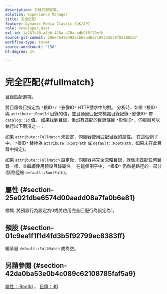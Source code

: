 ```yaml
---
description: 目錄匹配選項。
solution: Experience Manager
title: 完全匹配
feature: Dynamic Media Classic,SDK/API
role: Developer,User
exl-id: 1a267c48-a8eb-426a-a70a-bdb9f5f20efb
source-git-commit: 206e4643e3926cb85b4be2189743578f88180be7
workflow-type: tm+mt
source-wordcount: '158'
ht-degree: 2%

---
```


# 完全匹配{#fullmatch}

目錄匹配選項。

將目錄條目指定為 `*`根ID`*/ *`影像ID`*` HTTP請求中的對。 分析時，如果 `*`根ID`*` 與 `attribute::RootId` 目錄的值，並且通過匹配來標識目錄記錄 `*`影像ID`*` 帶 `catalog::Id` 值。 如果找到目錄，但沒有匹配的目錄條目 `*`影像ID`*`，伺服器可以執行以下兩項之一：

如果 `attribute::FullMatch` 未設定，伺服器使用匹配目錄的屬性。 在這個例子中， `*`根ID`*` 替換為 `attribute::RootPath` 或 `default::RootPath`，如果未在此目錄中指定)。

如果 `attribute::FullMatch` 設定後，伺服器將完全忽略目錄，就像未匹配任何目錄一樣，並繼續使用預設目錄屬性。 在這個例子中， `*`根ID`*` 仍然是路徑的一部分(該路徑被 `default::RootPath`)。

## 屬性 {#section-25e021dbe6574d00aadd08a7fa0b6e81}

標幟. 將預設行為設定為0或將啟用完全匹配行為設定為1。

## 預設 {#section-01c9ea1f1f1d4fd3b5f92799ec8383ff}

繼承自 `default::FullMatch` 或為空。

## 另請參閱 {#section-42da0ba53e0b4c089c62108785faf5a9}

[屬性：:RootId](../../../../../is-api/image-catalog/image-serving-api-ref/c-image-catalog-reference/c-attributes-reference/r-rootid.md#reference-13653312925e4a08b90f99961d53f546) 。 [目錄：:ID](/help/aem-is-ir-api/is-api/image-catalog/image-serving-api-ref/c-image-catalog-reference/c-image-svg-data-reference/c-image-data-reference/r-id-cat.md)

